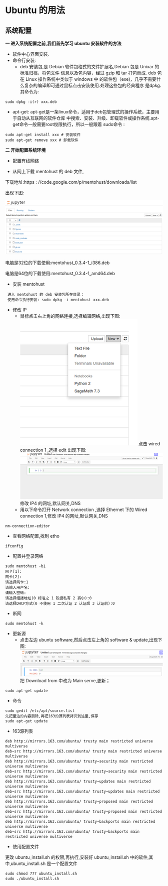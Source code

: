 # Ubuntu 的用法

## 系统配置

**一   进入系统配置之前,我们首先学习 ubuntu 安装软件的方法**

* 软件中心界面安装.
* 命令行安装:
  * deb 安装包,是 Debian 软件包格式的文件扩展名,Debian 包是 Unixar 的标准归档，将包文件
信息以及包内容，经过 gzip 和 tar 打包而成. deb 包在 Linux 操作系统中类似于 windows 中
的软件包（exe)，几乎不需要什么复杂的编译即可通过鼠标点击安装使用.处理这些包的经典程序
是dpkg.其命令为:
```
sudo dpkg -i(r) xxx.deb
```
  * apt-get:
 apt-get是一条linux命令，适用于deb包管理式的操作系统，主要用于自动从互联网的软件仓库
中搜索、安装、升级、卸载软件或操作系统.apt-get命令一般需要root权限执行，所以一般跟着
sudo命令 :

```
sudo apt-get install xxx # 安装软件
sudo apt-get remove xxx # 卸载软件
```

**二  开始配置系统环境**

* 配置有线网络

* 从网上下载 mentohust 的 deb 文件,

下载地址:https : //code.google.com/p/mentohust/downloads/list

出现下图:

![](./figures/1.png)

电脑是32位的下载使用:mentohust_0.3.4-1_i386.deb

电脑是64位的下载使用:mentohust_0.3.4-1_amd64.deb

* 安装 mentohust 
```
 进入 mentohust 的 deb 安装包所在目录；
 使用命令执行安装: sudo dpkg -i mentohust xxx.deb
```
  * 修改 IP 
    * 鼠标点击右上角的网络连接,选择编辑网络,出现下图:
 ![](./figures/2.png)
 点击 wired connection 1 ,选择 edit 出现下图:
 ![](./figures/3.png)
修改 IP4 的网址,默认网关,DNS
    * 用以下命令打开 Network connection ,选择 Ethernet 下的 Wired connection 1,修改 IP4 的网址,默认网关,DNS
```
nm-connection-editor
```
  * 查看网络配置,找到 etho
```
ifconfig
```
  * 配置并登录网络
```
sudo mentohust -b1
网卡[1]:
网卡[2]:
请选择网卡:1
请输入用户名:
请输入密码:
请选择组播地址(0 标准之 1 锐捷私有 2 赛尔):0
请选择DHCP方式(0 不使用 1 二次认证 2 认证后 3 认证前):0
```
  * 断网
```
sudo mentohust -k
```

* 更新源
  * 点击左边 ubuntu software,然后点击左上角的 software & update,出现下图:
![](./figures/4.png)
把 Download from 中改为 Main serve,更新；
```
sudo apt-get update
```
  * 命令
```
sudo gedit /etc/apt/source.list
先把里边的内容删除,再把163的源列表拷贝到这里,保存
sudo apt-get update
```
  * 163源列表
```
deb http://mirrors.163.com/ubuntu/ trusty main restricted universe multiverse
deb−src http://mirrors.163.com/ubuntu/ trusty main restricted universe multiverse
deb http://mirrors.163.com/ubuntu/ trusty−security main restricted universe multiverse
deb−src http://mirrors.163.com/ubuntu/ trusty−security main restricted universe multiverse
deb http://mirrors.163.com/ubuntu/ trusty−updates main restricted universe multiverse
deb−src http://mirrors.163.com/ubuntu/ trusty−updates main restricted universe multiverse
deb http://mirrors.163.com/ubuntu/ trusty−proposed main restricted universe multiverse
deb−src http://mirrors.163.com/ubuntu/ trusty−proposed main restricted universe multiverse
deb http://mirrors.163.com/ubuntu/ trusty−backports main restricted universe multiverse
deb−src http://mirrors.163.com/ubuntu/ trusty−backports main restricted universe multiverse
```

* 使用配置文件

更改 ubuntu_install.sh 的权限,再执行,安装好 ubuntu_install.sh 中的软件,其中,ubuntu_install.sh 是一个配置文件

```
sudo chmod 777 ubuntu_install.sh
sudo ./ubuntu_install.sh
```



